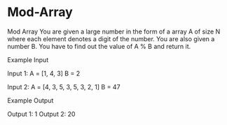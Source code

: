 # Mod-Array

Mod Array
You are given a large number in the form of a array A of size N where each element denotes a digit of the number.
You are also given a number B. You have to find out the value of A % B and return it.

Example Input

Input 1:
A = [1, 4, 3] B = 2

Input 2:
A = [4, 3, 5, 3, 5, 3, 2, 1] B = 47


Example Output

Output 1:
1
Output 2:
20

